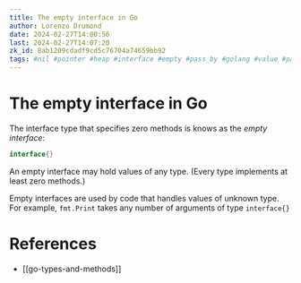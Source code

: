 ```yaml
---
title: The empty interface in Go
author: Lorenzo Drumond
date: 2024-02-27T14:00:56
last: 2024-02-27T14:07:20
zk_id: 8ab1209cdadf9cd5c76704a74659bb92
tags: #nil #pointer #heap #interface #empty #pass_by #golang #value #panic #stack #values #reference #methods #for_the_love_of_go #programming
---
```



# The empty interface in Go
The interface type that specifies zero methods is knows as the _empty interface_:
```go
interface{}
```

An empty interface may hold values of any type. (Every type implements at least zero methods.)

Empty interfaces are used by code that handles values of unknown type. For example, `fmt.Print` takes any number of arguments of type `interface{}`

# References
- [[go-types-and-methods]]
